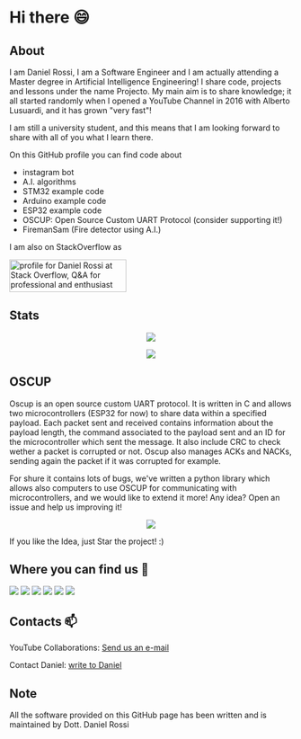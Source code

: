 # Hi there 😄

## About
I am Daniel Rossi, I am a Software Engineer and I am actually attending a Master degree in Artificial Intelligence Engineering! I share code, projects and lessons under the name Projecto. My main aim is to share knowledge; it all started randomly when I opened a YouTube Channel in 2016 with Alberto Lusuardi, and it has grown "very fast"!

I am still a university student, and this means that I am looking forward to share with all of you what I learn there.

On this GitHub profile you can find code about
- instagram bot
- A.I. algorithms
- STM32 example code
- Arduino example code
- ESP32 example code
- OSCUP: Open Source Custom UART Protocol (consider supporting it!)
- FiremanSam (Fire detector using A.I.)

<p>I am also on StackOverflow as</p>
<a href="https://stackoverflow.com/users/19266935/daniel-rossi"><img src="https://stackoverflow.com/users/flair/19266935.png?theme=dark" width="208" height="58" alt="profile for Daniel Rossi at Stack Overflow, Q&amp;A for professional and enthusiast programmers" title="profile for Daniel Rossi at Stack Overflow, Q&amp;A for professional and enthusiast programmers"></a>

## Stats
<p align="center">
  <img src="https://github-readme-stats.vercel.app/api?username=ProjectoOfficial&theme=dark&count_private=true"/>
</p>

<p align="center">
<a href="https://github.com/ProjectoOfficial">
  <img align="center" src="https://github-readme-stats.vercel.app/api/top-langs/?username=ProjectoOfficial&theme=dark&hide_langs_below=1" />
</a>
</p>

## OSCUP
Oscup is an open source custom UART protocol. It is written in C and allows two microcontrollers (ESP32 for now) to share data within a specified payload. Each packet sent and received contains information about the payload length, the command associated to the payload sent and an ID for the microcontroller which sent the message. It also include CRC to check wether a packet is corrupted or not.
Oscup also manages ACKs and NACKs, sending again the packet if it was corrupted for example.

For shure it contains lots of bugs, we've written a python library which allows also computers to use OSCUP for communicating with microcontrollers, and we would like to extend it more! Any idea? Open an issue and help us improving it! 

<p align="center">
<a href="https://github.com/ProjectoOfficial/Oscup">
 <img align="center" src="https://github-readme-stats.vercel.app/api/pin/?username=ProjectoOfficial&repo=Oscup&theme=dark" />
</a>
</p>

If you like the Idea, just Star the project! :)

## Where you can find us :mag_right:
<a href="Https://youtube.com/c/ProjectoOfficial" target="_blank"><img src="https://img.shields.io/badge/YouTube-FF0000?style=for-the-badge&logo=youtube&logoColor=white"/></a>
<a href="https://www.instagram.com/OfficialProjecTo/" target="_blank"><img src="https://img.shields.io/badge/Instagram-E4405F?style=for-the-badge&logo=instagram&logoColor=white"/></a>
<a href="https://www.facebook.com/MiniProjectsOfficial" target="_blank"><img src="https://img.shields.io/badge/Facebook-1877F2?style=for-the-badge&logo=facebook&logoColor=white"/></a>
<a href="https://www.tiktok.com/@officialprojecto" target="_blank"><img src="https://img.shields.io/badge/TikTok-000000?style=for-the-badge&logo=tiktok&logoColor=white"/></a>
<a href="https://github.com/ProjectoOfficial" target="_blank"><img src="https://img.shields.io/badge/GitHub-100000?style=for-the-badge&logo=github&logoColor=white"/></a>
<a href="https://it.linkedin.com/company/officialprojecto" target="_blank"><img src="https://img.shields.io/badge/LinkedIn-0077B5?style=for-the-badge&logo=linkedin&logoColor=white"/></a>

## Contacts :mailbox:
YouTube Collaborations: <a href="mailto:miniprojectsofficial@gmail.com?">Send us an e-mail</a>

Contact Daniel: <a href="mailto:daniel_r@live.it?">write to Daniel</a>

## Note
All the software provided on this GitHub page has been written and is maintained by Dott. Daniel Rossi

